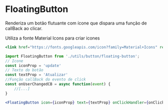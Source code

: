 # FloatingButton
Renderiza um botão flutuante com ícone que dispara uma função de callBack ao clicar.

Utiliza a fonte Material Icons para criar icones
```jsx
<link href="https://fonts.googleapis.com/icon?family=Material+Icons" rel="stylesheet" />
```

```js static
import FloatingButton from './utils/button/floating-button';
// Icone
const iconProp = 'update'
// Texto do botão
const textProp = 'Atualizar'
//Função callBack do evento de click
const onUserChangedCB = async function(event) {
    //[...]
}
```

```jsx
<FloatingButton icon={iconProp} text={textProp} onClickHandler={onClickHandlerCB} />
```
